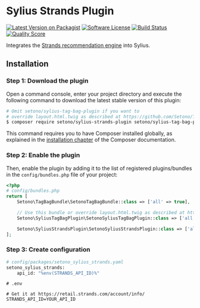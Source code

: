 # Sylius Strands Plugin

[![Latest Version on Packagist][ico-version]][link-packagist]
[![Software License][ico-license]](LICENSE)
[![Build Status][ico-travis]][link-travis]
[![Quality Score][ico-code-quality]][link-code-quality]

Integrates the [Strands recommendation engine](https://retail.strands.com/products/product-recommendations/) into Sylius. 

## Installation

### Step 1: Download the plugin

Open a command console, enter your project directory and execute the following command to download the latest stable version of this plugin:

```bash
# Omit setono/sylius-tag-bag-plugin if you want to
# override layout.html.twig as described at https://github.com/Setono/TagBagBundle#usage
$ composer require setono/sylius-strands-plugin setono/sylius-tag-bag-plugin
```

This command requires you to have Composer installed globally, as explained in the [installation chapter](https://getcomposer.org/doc/00-intro.md) of the Composer documentation.

### Step 2: Enable the plugin

Then, enable the plugin by adding it to the list of registered plugins/bundles
in the `config/bundles.php` file of your project:

```php
<?php
# config/bundles.php
return [
    Setono\TagBagBundle\SetonoTagBagBundle::class => ['all' => true],

    // Use this bundle or override layout.html.twig as described at https://github.com/Setono/TagBagBundle#usage
    Setono\SyliusTagBagPlugin\SetonoSyliusTagBagPlugin::class => ['all' => true],

    Setono\SyliusStrandsPlugin\SetonoSyliusStrandsPlugin::class => ['all' => true],
];
```

### Step 3: Create configuration 

```bash
# config/packages/setono_sylius_strands.yaml
setono_sylius_strands:
    api_id: "%env(STRANDS_API_ID)%"
```

```
# .env

# Get it at https://retail.strands.com/account/info/
STRANDS_API_ID=YOUR_API_ID
```

[ico-version]: https://img.shields.io/packagist/v/setono/sylius-strands-plugin.svg?style=flat-square
[ico-license]: https://img.shields.io/badge/license-MIT-brightgreen.svg?style=flat-square
[ico-travis]: https://travis-ci.com/Setono/SyliusStrandsPlugin.svg?branch=master
[ico-code-quality]: https://img.shields.io/scrutinizer/g/Setono/SyliusStrandsPlugin.svg?style=flat-square

[link-packagist]: https://packagist.org/packages/setono/sylius-strands-plugin
[link-travis]: https://travis-ci.com/Setono/SyliusStrandsPlugin
[link-code-quality]: https://scrutinizer-ci.com/g/Setono/SyliusStrandsPlugin
